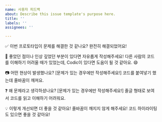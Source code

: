 ```yaml
---
name: 사용자 피드백
about: Describe this issue template's purpose here.
title: ''
labels: ''
assignees: ''

---
```


✅ 이번 프로토타입이 문제를 해결한 것 같나요?
완전히 해결되었어요!

🌟 좋았던 점이나 인상 깊었던 부분이 있다면 자유롭게 작성해주세요!
다른 사람의 코드를 이해하기 어려울 때가 있었는데, Codic이 있다면 도움이 될 것 같아요. 😄

📷 어떤 현상이 발생했나요? [문제가 있는 경우에만 작성해주세요!]
코드를 붙여넣기 했는데 줄바꿈이 깨져요.

❓ 왜 문제라고 생각하셨나요? [문제가 있는 경우에만 작성해주세요!]
줄글 형태로 보여서 코드를 읽고 이해하기 어려워요.

💡 이렇게 개선되면 더 좋을 것 같아요!
줄바꿈이 깨지지 않게 해주세요! 코드 하이라이팅도 있으면 좋을 것 같아요!
